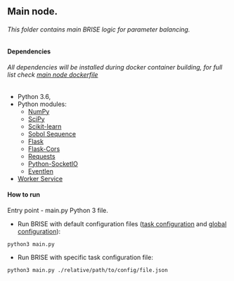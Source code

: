 ## Main node.
###### This folder contains main BRISE logic for parameter balancing.

#### Dependencies

###### All dependencies will be installed during docker container building, for full list check [main node dockerfile](./Dockerfile)

- Python 3.6,
- Python modules:
  - [NumPy](www.numpy.org)
  - [SciPy](https://www.scipy.org/)
  - [Scikit-learn](http://scikit-learn.org/)
  - [Sobol Sequence](https://pypi.org/project/sobol_seq/)
  - [Flask](http://flask.pocoo.org/docs/0.12/ "Flask")
  - [Flask-Cors](https://pypi.org/project/Flask-Cors/)
  - [Requests](http://docs.python-requests.org/en/master/ "Requests")
  - [Python-SocketIO](https://pypi.org/project/python-socketio/)
  - [Eventlen](https://pypi.org/project/eventlet/)
- [Worker Service](../worker_service/README.md "Part of this project, performs task distribution and running. See worker_service readme for more details.")


#### How to run

Entry point - main.py Python 3 file.

- Run BRISE with default configuration files ([task configuration](Resources/EnergyExperiment.json) and [global configuration](./GlobalConfig.json)):

`python3 main.py`

- Run BRISE with specific task configuration file:

`python3 main.py ./relative/path/to/config/file.json`